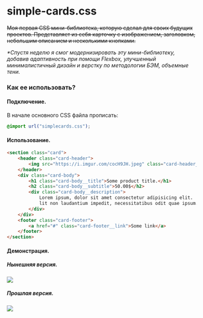 # simple-cards.css
~~Моя первая CSS мини-библиотека, которую сделал для своих будущих проектов. Представляет из себя карточку с изображением, заголовком, небольшим описанием и несколькими кнопками.~~

*\*Спустя неделю я смог модернизировать эту мини-библиотеку, добавив адаптивность при помощи Flexbox, улучшенный минималистичный дизайн и верстку по методологии БЭМ, объемные тени.*

### Как ее использовать?
#### Подключение.
В начале основного CSS файла прописать:
```css
@import url("simplecards.css");
```

#### Использование.
```html
<section class="card">
    <header class="card-header">
        <img src="https://i.imgur.com/cocH9JH.jpeg" class="card-header__preview">
    </header>
    <div class="card-body">
        <h1 class="card-body__title">Some product title.</h1>
        <h2 class="card-body__subtitle">50.00$</h2>
        <div class="card-body__description">
            Lorem ipsum, dolor sit amet consectetur adipisicing elit. 
            lit non laudantium impedit, necessitatibus odit quae ipsum.
        </div>
    </div>
    <footer class="card-footer">
        <a href="#" class="card-footer__link">Some link</a>
    </footer>
</section>  
```

#### Демонстрация.
##### Нынешняя версия.
![](https://i.imgur.com/6BCEDCB.png)

##### Прошлая версия.
![](https://i.imgur.com/1MEbKTN.png)
